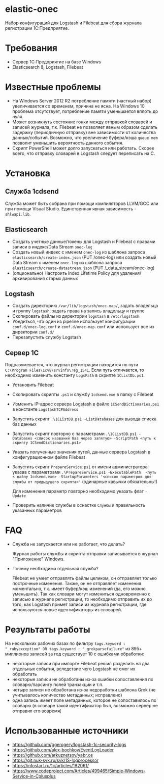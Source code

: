 # elastic-onec

Набор конфигураций для Logstash и Filebeat для сбора журнала регистрации 1С:Предприятие.

# Требования

- Сервер 1С:Предприятие на базе Windows
- Elasticsearch 8, Logstash, Filebeat

# Известные проблемы

- На Windows Server 2012 R2 потребление памяти (частный набор) увеличивается со временем, причина не ясна. На Windows 10 проблема отсутствует, потребление памяти уменьшается вплоть до нуля.
- Может возникнуть состояние гонки между отправкой словарей и записей журнала, т.к. Filebeat не позволяет явным образом сделать задержку (периодичную отправку) вне зависимости от количества данных/событий. Возможно, что увеличение буфера/кэша `queue.mem` позволит уменьшить вероятность данного события.
- Скрипт PowerShell может долго запускаться или работать. Скорее всего, что отправку словарей в Logstash следует переписать на C.

# Установка

## Служба 1cdsend

Служба может быть собрана при помощи компиляторов LLVM/GCC или при помощи Visual Studio. Единственная явная зависимость - `shlwapi.lib`.

## Elasticsearch

- Создать учетные данные/токены для Logstash и Filebeat с правами записи в индекс/Data Stream `onec-log`
- Создать новый индекс с именем `onec-log` из шаблона запроса `elasticsearch/create-index.json` (PUT /onec-log) или cоздать новый Data Stream с именем `onec-log` из шаблона запроса `elasticsearch/create-datastream.json` (PUT /_data_stream/onec-log)
- (опционально) Настроить Index Lifetime Policy для удаления/архивирования старых данных

## Logstash

- Создать директорию `/var/lib/logstash/onec-map/`, задать владельца и группу `logstash`, задать права на запись владельцу и группе
- Скопировать файлы из директории `logstash` в `/etc/logstash`
- Убедиться, что один из pipeline использует конфигурации `conf.d/onec-log.conf` и `conf.d/onec-map.conf` или использует все из директории `conf.d/`
- Перезапустить службу Logstash

## Сервер 1С

Подразумевается, что журнал регистрации находится по пути `C:\Program Files\1cv8\srvinfo\reg_1541`. Если путь отличается, то необходимо изменить константу `LogsPath` в скрипте `1CListDb.ps1`.

- Установить Filebeat
- Скопировать скрипты `.ps1` и службу `1cdsend.exe` в папку с Filebeat
- Изменить IP-адрес сервера Logstash в файле `1CSendDictionaries.ps1` в константе `LogstashTCPAddress`
- Запустить скрипт `.\1CListDB.ps1 -ListDatabases` для вывода списка баз данных
- Запустить скрипт повторно с параметрами `.\1CListDB.ps1 -Databases <список названий баз через запятую> -ScriptPath <путь к скрипту 1CSendDictionaries.ps1>`
- Указать полученные значения путей, данные сервера Logstash в конфигурационном файле Filebeat
- Запустить скрипт `PrepareService.ps1` от имени администратора указав с параметрами `.\PrepareService.ps1 -ExecutablePath  <путь к файлу 1cdsend.exe> -StartupParameters '<список параметров для службы от предыдущего скрипта>'` (одинарные кавычки обязательны!)

  Для изменения параметр повторно необходимо указать флаг `-Update`
- Проверить наличие службы в оснастке `Службы` и правильность указанных параметров

# FAQ

- Служба не запускается или не работает, что делать?

  Журнал работы службы и скрипта отправки записывается в журнал "Приложение" Windows.

- Почему необходима отдельная служба?

  Filebeat не умеет отправлять файлы целиком, он отправляет только построчные изменения. Также, он не отправляет изменения моментально, т.к. имеет буфер/кэш изменений (да, его можно уменьшить). Так как словари могут измениться одновременно с записью в журнале регистрации, то необходимо отправить их до того, как Logstash примет записи из журнала регистрации, где используются новые идентификаторы из словарей.

# Результаты работы

На нескольких рабочих базах по фильтру `tags.keyword : "_rubyexception" OR tags.keyword : "_grokparsefailure"` из 895+ миллионов записей за год существует 10 с ошибками обработки:

- некоторые записи при импорте Filebeat решил разделить на два отдельных события, вследствие чего Logstash не смог их обработать
- некоторые записи не обработаны из-за ошибки сопоставления по словарю/парсингу полей транзакции и т.п.
- четыре записи не обработана из-за недоработки шаблона Grok (не учитывалось количество метаданных; исправлено)
- одна запись имеет поле метаданных, которое не сопоставилось по словарю (в словаре такой идентификатор был, возможно сервер не отправил его вовремя)

# Использованные источники

- https://github.com/ggerogery/logstash-1c-security-logs
- https://github.com/alex-bochkov/EventLogLoader
- https://github.com/arkuznetsov/yabr.os
- https://git.nuk-svk.ru/svk/1S-logprocessor
- https://infostart.ru/1c/articles/182061/
- https://www.codeproject.com/Articles/499465/Simple-Windows-Service-in-Cplusplus
